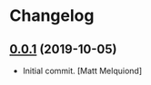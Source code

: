 # Changelog

## [0.0.1](https://github.com/latenighttales/alcali-formula/releases/tag/v0.0.1) (2019-10-05)

* Initial commit. [Matt Melquiond]